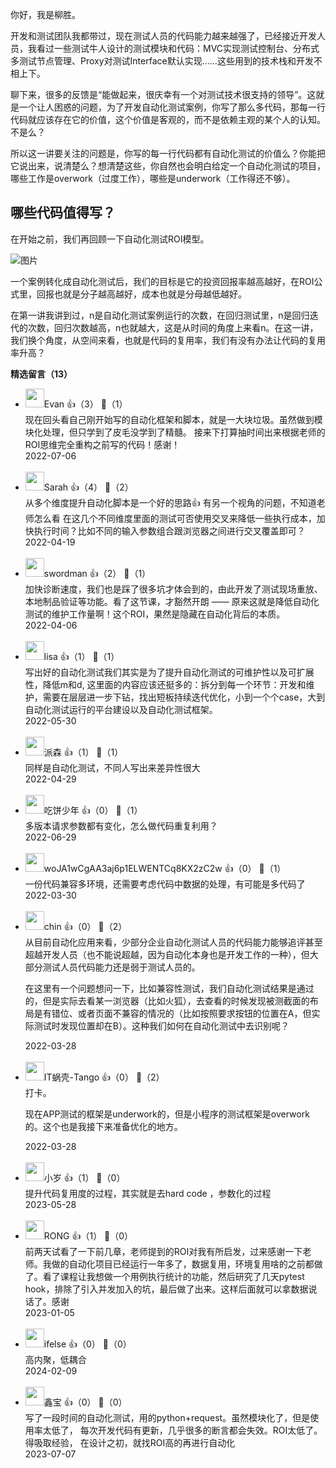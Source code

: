 你好，我是柳胜。

开发和测试团队我都带过，现在测试人员的代码能力越来越强了，已经接近开发人员，我看过一些测试牛人设计的测试模块和代码：MVC实现测试控制台、分布式多测试节点管理、Proxy对测试Interface默认实现……这些用到的技术栈和开发不相上下。

聊下来，很多的反馈是“能做起来，很庆幸有一个对测试技术很支持的领导”。这就是一个让人困惑的问题，为了开发自动化测试案例，你写了那么多代码，那每一行代码就应该存在它的价值，这个价值是客观的，而不是依赖主观的某个人的认知。不是么？

所以这一讲要关注的问题是，你写的每一行代码都有自动化测试的价值么？你能把它说出来，说清楚么？想清楚这些，你自然也会明白给定一个自动化测试的项目，哪些工作是overwork（过度工作），哪些是underwork（工作得还不够）。

## 哪些代码值得写？

在开始之前，我们再回顾一下自动化测试ROI模型。

![图片](https://static001.geekbang.org/resource/image/cd/00/cd34280bc70b3633e696a7ba16f9e300.jpg?wh=1920x868)

一个案例转化成自动化测试后，我们的目标是它的投资回报率越高越好，在ROI公式里，回报也就是分子越高越好，成本也就是分母越低越好。

在第一讲我讲到过，n是自动化测试案例运行的次数，在回归测试里，n是回归迭代的次数，回归次数越高，n也就越大，这是从时间的角度上来看n。在这一讲，我们换个角度，从空间来看，也就是代码的复用率，我们有没有办法让代码的复用率升高？
<div><strong>精选留言（13）</strong></div><ul>
<li><img src="" width="30px"><span>Evan</span> 👍（3） 💬（1）<div>现在回头看自己刚开始写的自动化框架和脚本，就是一大块垃圾。虽然做到模块化处理，但只学到了皮毛没学到了精髓。
接来下打算抽时间出来根据老师的ROI思维完全重构之前写的代码！感谢！</div>2022-07-06</li><br/><li><img src="https://static001.geekbang.org/account/avatar/00/24/7e/62/48045bee.jpg" width="30px"><span>Sarah</span> 👍（4） 💬（2）<div>从多个维度提升自动化脚本是一个好的思路👍
有另一个视角的问题，不知道老师怎么看
在这几个不同维度里面的测试可否使用交叉来降低一些执行成本，加快执行时间？比如不同的输入参数组合跟浏览器之间进行交叉覆盖即可？</div>2022-04-19</li><br/><li><img src="https://static001.geekbang.org/account/avatar/00/0f/4d/e4/94b543c3.jpg" width="30px"><span>swordman</span> 👍（2） 💬（1）<div>加快诊断速度，我们也是踩了很多坑才体会到的，由此开发了测试现场重放、本地制品验证等功能。看了这节课，才豁然开朗 —— 原来这就是降低自动化测试的维护工作量啊！这个ROI，果然是隐藏在自动化背后的本质。</div>2022-04-06</li><br/><li><img src="https://thirdwx.qlogo.cn/mmopen/vi_32/Q0j4TwGTfTLw3jpao45frZibQIAicWBfc7ofgrm5gJLiaFQSj5u2DDvkjy3ia5goicJLJlgVtZ0HryiaXb2VqpTSQT5Q/132" width="30px"><span>lisa</span> 👍（1） 💬（1）<div>写出好的自动化测试我们其实是为了提升自动化测试的可维护性以及可扩展性，降低m和d, 这里面的内容应该还挺多的：拆分到每一个环节：开发和维护，需要在层层进一步下钻，找出短板持续迭代优化，小到一个个case，大到自动化测试运行的平台建设以及自动化测试框架。</div>2022-05-30</li><br/><li><img src="https://static001.geekbang.org/account/avatar/00/11/da/11/bdffffa6.jpg" width="30px"><span>派森</span> 👍（1） 💬（1）<div>同样是自动化测试，不同人写出来差异性很大</div>2022-04-29</li><br/><li><img src="https://thirdwx.qlogo.cn/mmopen/vi_32/BOuib0Fia9FQgojcLggVkPruCe95UcBTu5v1PhgEf7DyRSrWqMdhge4tzGYm5Qgt53vXZI943wugkA9zAbBSknGg/132" width="30px"><span>吃饼少年</span> 👍（0） 💬（1）<div>多版本请求参数都有变化，怎么做代码重复利用？</div>2022-06-29</li><br/><li><img src="" width="30px"><span>woJA1wCgAA3aj6p1ELWENTCq8KX2zC2w</span> 👍（0） 💬（1）<div>一份代码兼容多环境，还需要考虑代码中数据的处理，有可能是多代码了</div>2022-03-30</li><br/><li><img src="https://static001.geekbang.org/account/avatar/00/18/d8/8b/d81769bf.jpg" width="30px"><span>chin</span> 👍（0） 💬（2）<div>从目前自动化应用来看，少部分企业自动化测试人员的代码能力能够追评甚至超越开发人员（也不能说超越，因为自动化本身也是开发工作的一种），但大部分测试人员代码能力还是弱于测试人员的。

在这里有一个问题想问一下，比如兼容性测试，我们自动化测试结果是通过的，但是实际去看某一浏览器（比如火狐），去查看的时候发现被测截面的布局是有错位、或者页面不兼容的情况的（比如按照要求按钮的位置在A，但实际测试时发现位置却在B）。这种我们如何在自动化测试中去识别呢？</div>2022-03-28</li><br/><li><img src="https://static001.geekbang.org/account/avatar/00/0f/44/a4/7a45d979.jpg" width="30px"><span>IT蜗壳-Tango</span> 👍（0） 💬（2）<div>打卡。

现在APP测试的框架是underwork的，但是小程序的测试框架是overwork的。这个也是我接下来准备优化的地方。</div>2022-03-28</li><br/><li><img src="https://static001.geekbang.org/account/avatar/00/31/a9/63/b7d1a198.jpg" width="30px"><span>小岁</span> 👍（1） 💬（0）<div>提升代码复用度的过程，其实就是去hard code ，参数化的过程</div>2023-05-28</li><br/><li><img src="https://static001.geekbang.org/account/avatar/00/17/c9/1a/f6785639.jpg" width="30px"><span>RONG</span> 👍（1） 💬（0）<div>前两天试看了一下前几章，老师提到的ROI对我有所启发，过来感谢一下老师。我做的自动化项目已经运行一年多了，数据复用，环境复用啥的之前都做了。看了课程让我想做一个用例执行统计的功能，然后研究了几天pytest hook，排除了引入并发加入的坑，最后做了出来。这样后面就可以拿数据说话了。感谢</div>2023-01-05</li><br/><li><img src="https://static001.geekbang.org/account/avatar/00/26/eb/d7/90391376.jpg" width="30px"><span>ifelse</span> 👍（0） 💬（0）<div>高内聚，低耦合</div>2024-02-09</li><br/><li><img src="https://static001.geekbang.org/account/avatar/00/1b/d3/62/791d0f5e.jpg" width="30px"><span>鑫宝</span> 👍（0） 💬（0）<div>写了一段时间的自动化测试，用的python+request。虽然模块化了，但是使用率太低了， 每次开发代码有更新，几乎很多的断言都会失效。ROI太低了。
得吸取经验， 在设计之初，就找ROI高的再进行自动化</div>2023-07-07</li><br/>
</ul>